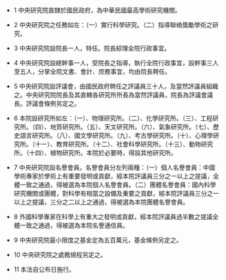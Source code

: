 * 1 中央研究院直隸於國民政府，為中華民國最高學術研究機關。

* 2 中央研究院之任務如左：（一）實行科學研究。（二）指導聯絡獎勵學術之研究。

* 3 中央研究院設院長一人，特任。院長綜理全院行政事宜。

* 4 中央研究院設總幹事一人，受院長之指導，執行全院行政事宜，設幹事三人至五人，分掌全院文書、會計、庶務事宜，均由院長聘任。

* 5 中央研究院設評議會，由國民政府聘任之評議員三十人，及當然評議員組織之。中央研究院院長及其直轄各研究所所長為當然評議員，院長為評議會議長。評議會條例另定之。

* 6 本院設研究所如左：（一）、物理研究所。（二）、化學研究所。（三）、工程研究所。（四）、地質研究所。（五）、天文研究所。（六）、氣象研究所。（七）、歷史語言研究所。（八）、國文學研究所。（九）、考古學研究所。（十）、心理學研究所。（十一）、教育研究所。（十二）、社會科學研究所。（十三）、動物研究所。（十四）、植物研究所。本院於必要時，得設其他研究所。

* 7 中央研究院設名譽會員。名譽會員分左列兩種：（一）個人名譽會員：中國學術專家於學術上有重要發明或貢獻，經本院評議員三分之一以上之提議，全體一致之通過，得被選為本院個人名譽會員。（二）團體名譽會員：國內科學研究機關或團體，對科學有相當之設備及重要之貢獻，經本院評議員三分之一以上之提議，三分之二以上之通過，得被選為本院團體名譽會員。

* 8 外國科學專家在科學上有重大之發明或貢獻，經本院評議員過半數之提議全體一致之通過，得被選為本院名譽通信員。

* 9 中央研究院最小限度之基金定為五百萬元，基金條例另定之。

* 10 中央研究院之處務規程另定之。

* 11 本法自公布日施行。


